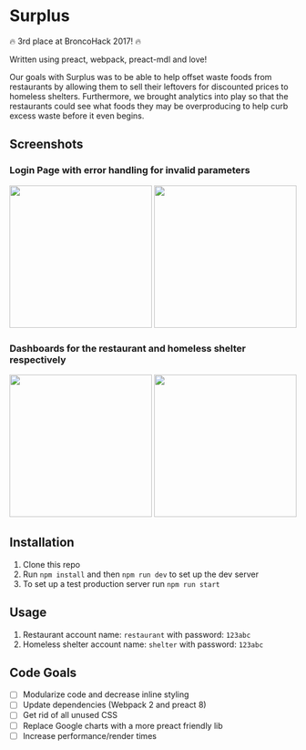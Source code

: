 # Surplus

🔥 3rd place at BroncoHack 2017! 🔥  

Written using preact, webpack, preact-mdl and love!

Our goals with Surplus was to be able to help offset waste foods from restaurants by allowing them to sell their leftovers for discounted prices to homeless shelters. Furthermore, we brought analytics into play so that the restaurants could see what foods they may be overproducing to help curb excess waste before it even begins.  

## Screenshots  
### Login Page with error handling for invalid parameters  

<img src="./src/assets/pics/login.jpg" style="width: 250px; height:250px"/> <img src="./src/assets/pics/loginerr.jpg" style="width: 250px; height:250px"/>  

### Dashboards for the restaurant and homeless shelter respectively  

 <img src="./src/assets/pics/restaurant.jpg" style="width: 250px; height:250px"/> <img src="./src/assets/pics/shelter.jpg" style="width: 250px; height:250px"/> 

## Installation
1) Clone this repo  
2) Run `npm install` and then `npm run dev` to set up the dev server  
3) To set up a test production server run `npm run start`

## Usage  
1) Restaurant account name: `restaurant` with password: `123abc`  
2) Homeless shelter account name: `shelter` with password: `123abc`  

## Code Goals
- [ ] Modularize code and decrease inline styling
- [ ] Update dependencies (Webpack 2 and preact 8)
- [ ] Get rid of all unused CSS
- [ ] Replace Google charts with a more preact friendly lib
- [ ] Increase performance/render times
